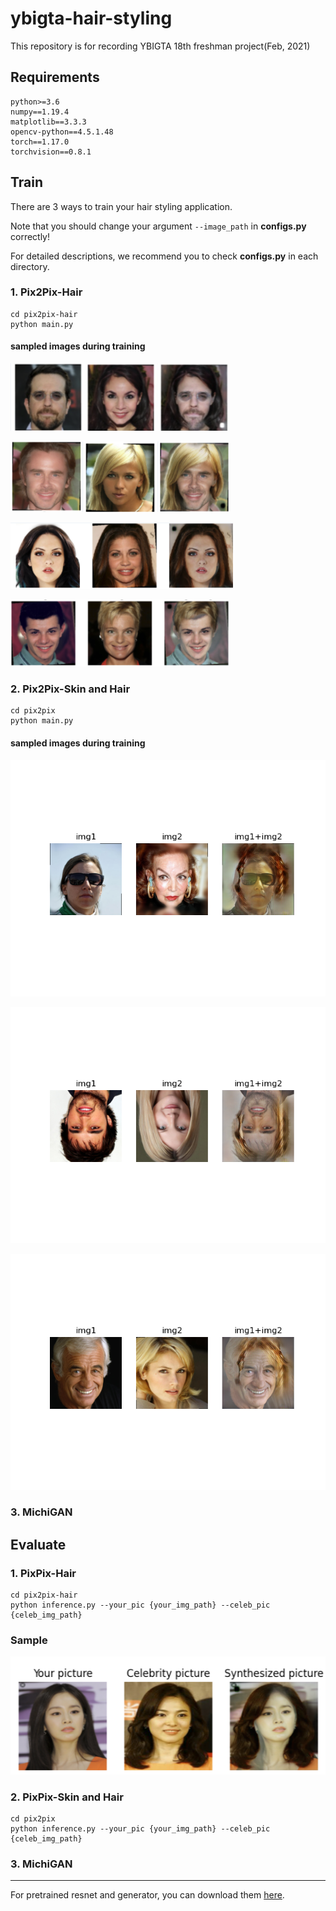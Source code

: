 # ybigta-hair-styling
This repository is for recording YBIGTA 18th freshman project(Feb, 2021)

## Requirements

    python>=3.6
    numpy==1.19.4
    matplotlib==3.3.3
    opencv-python==4.5.1.48
    torch==1.17.0
    torchvision==0.8.1

## Train
There are 3 ways to train your hair styling application.

Note that you should change your argument ```--image_path``` in **configs.py** correctly!

For detailed descriptions, we recommend you to check **configs.py** in each directory.

### 1. Pix2Pix-Hair
    
    cd pix2pix-hair
    python main.py
    
#### sampled images during training

![img1](./imgs/pix2pix_hair_1.png)

![img2](./imgs/pix2pix_hair_2.png)

![img3](./imgs/pix2pix_hair_3.png)

![img4](./imgs/pix2pix_hair_4.png)
    
### 2. Pix2Pix-Skin and Hair

    cd pix2pix
    python main.py

#### sampled images during training

![img1](./imgs/pix2pix_1.png)

![img2](./imgs/pix2pix_2.png)

![img3](./imgs/pix2pix_3.png)


### 3. MichiGAN

## Evaluate

### 1. PixPix-Hair

    cd pix2pix-hair
    python inference.py --your_pic {your_img_path} --celeb_pic {celeb_img_path}
    
### Sample

![img](./imgs/pix2pix_hair_inf.png)
    
### 2. PixPix-Skin and Hair

    cd pix2pix
    python inference.py --your_pic {your_img_path} --celeb_pic {celeb_img_path}

### 3. MichiGAN

<hr>

For pretrained resnet and generator, you can download them [here](https://drive.google.com/drive/u/0/folders/1rZOmFv0OaMbolPGBl1NBhz56Gn_C2c9H).
